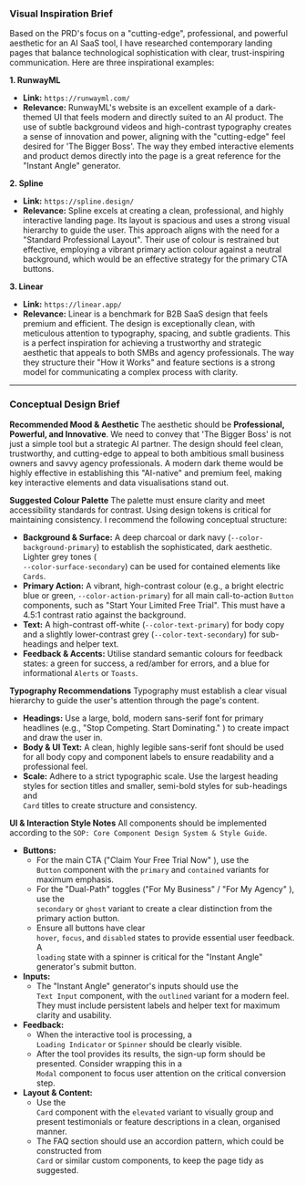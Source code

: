 ### **Visual Inspiration Brief**

Based on the PRD's focus on a "cutting-edge", professional, and powerful aesthetic for an AI SaaS tool, I have researched contemporary landing pages that balance technological sophistication with clear, trust-inspiring communication. Here are three inspirational examples:

**1\. RunwayML**

* **Link:** `https://runwayml.com/`  
* **Relevance:** RunwayML's website is an excellent example of a dark-themed UI that feels modern and directly suited to an AI product. The use of subtle background videos and high-contrast typography creates a sense of innovation and power, aligning with the "cutting-edge" feel desired for 'The Bigger Boss'. The way they embed interactive elements and product demos directly into the page is a great reference for the "Instant Angle" generator.

**2\. Spline**

* **Link:** `https://spline.design/`  
* **Relevance:** Spline excels at creating a clean, professional, and highly interactive landing page. Its layout is spacious and uses a strong visual hierarchy to guide the user. This approach aligns with the need for a "Standard Professional Layout". Their use of colour is restrained but effective, employing a vibrant primary action colour against a neutral background, which would be an effective strategy for the primary CTA buttons.

**3\. Linear**

* **Link:** `https://linear.app/`  
* **Relevance:** Linear is a benchmark for B2B SaaS design that feels premium and efficient. The design is exceptionally clean, with meticulous attention to typography, spacing, and subtle gradients. This is a perfect inspiration for achieving a trustworthy and strategic aesthetic that appeals to both SMBs and agency professionals. The way they structure their "How it Works" and feature sections is a strong model for communicating a complex process with clarity.

---

### **Conceptual Design Brief**

**Recommended Mood & Aesthetic** The aesthetic should be **Professional, Powerful, and Innovative**. We need to convey that 'The Bigger Boss' is not just a simple tool but a strategic AI partner. The design should feel clean, trustworthy, and cutting-edge to appeal to both ambitious small business owners and savvy agency professionals. A modern dark theme would be highly effective in establishing this "AI-native" and premium feel, making key interactive elements and data visualisations stand out.

**Suggested Colour Palette** The palette must ensure clarity and meet accessibility standards for contrast. Using design tokens is critical for maintaining consistency. I recommend the following conceptual structure:

* **Background & Surface:** A deep charcoal or dark navy (`--color-background-primary`) to establish the sophisticated, dark aesthetic. Lighter grey tones (  
  `--color-surface-secondary`) can be used for contained elements like `Cards`.  
* **Primary Action:** A vibrant, high-contrast colour (e.g., a bright electric blue or green, `--color-action-primary`) for all main call-to-action `Button` components, such as "Start Your Limited Free Trial". This must have a 4.5:1 contrast ratio against the background.  
* **Text:** A high-contrast off-white (`--color-text-primary`) for body copy and a slightly lower-contrast grey (`--color-text-secondary`) for sub-headings and helper text.  
* **Feedback & Accents:** Utilise standard semantic colours for feedback states: a green for success, a red/amber for errors, and a blue for informational `Alerts` or `Toasts`.

**Typography Recommendations** Typography must establish a clear visual hierarchy to guide the user's attention through the page's content.

* **Headings:** Use a large, bold, modern sans-serif font for primary headlines (e.g., "Stop Competing. Start Dominating." ) to create impact and draw the user in.  
* **Body & UI Text:** A clean, highly legible sans-serif font should be used for all body copy and component labels to ensure readability and a professional feel.  
* **Scale:** Adhere to a strict typographic scale. Use the largest heading styles for section titles and smaller, semi-bold styles for sub-headings and  
   `Card` titles to create structure and consistency.

**UI & Interaction Style Notes** All components should be implemented according to the `SOP: Core Component Design System & Style Guide`.

* **Buttons:**  
  * For the main CTA ("Claim Your Free Trial Now" ), use the  
     `Button` component with the `primary` and `contained` variants for maximum emphasis.  
  * For the "Dual-Path" toggles ("For My Business" / "For My Agency" ), use the  
     `secondary` or `ghost` variant to create a clear distinction from the primary action button.  
  * Ensure all buttons have clear  
     `hover`, `focus`, and `disabled` states to provide essential user feedback. A  
     `loading` state with a spinner is critical for the "Instant Angle" generator's submit button.  
* **Inputs:**  
  * The "Instant Angle" generator's inputs should use the  
     `Text Input` component, with the `outlined` variant for a modern feel. They must include persistent labels and helper text for maximum clarity and usability.  
* **Feedback:**  
  * When the interactive tool is processing, a  
     `Loading Indicator` or `Spinner` should be clearly visible.  
  * After the tool provides its results, the sign-up form should be presented. Consider wrapping this in a  
     `Modal` component to focus user attention on the critical conversion step.  
* **Layout & Content:**  
  * Use the  
     `Card` component with the `elevated` variant to visually group and present testimonials or feature descriptions in a clean, organised manner.  
  * The FAQ section should use an accordion pattern, which could be constructed from  
     `Card` or similar custom components, to keep the page tidy as suggested.
